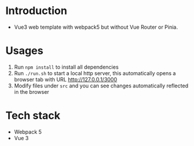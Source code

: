# Introduction
- Vue3 web template with webpack5 but without Vue Router or Pinia.

# Usages
1. Run `npm install` to install all dependencies
2. Run `./run.sh` to start a local http server, this automatically opens a browser tab with URL http://127.0.0.1/3000
3. Modify files under `src` and you can see changes automatically reflected in the browser

# Tech stack
- Webpack 5
- Vue 3